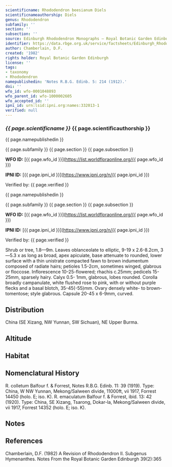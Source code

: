 ```yaml
---
scientificname: Rhododendron beesianum Diels
scientificnameauthorship: Diels
genus: Rhododendron
subfamily: ''
section: ''
subsection: ''
source: Edinburgh Rhododendron Monographs – Royal Botanic Garden Edinburgh
identifier: https://data.rbge.org.uk/service/factsheets/Edinburgh_Rhododendron_Monographs.xhtml
author: Chamberlain, D.F.
created: '1982'
rights holder: Royal Botanic Garden Edinburgh
license: ''
tags:
- taxonomy
- Rhododendron
namepublishedin: 'Notes R.B.G. Edinb. 5: 214 (1912).'
doi: ''
wfo_id: wfo-0001048893
wfo_parent_id: wfo-1000002605
wfo_accepted_id: ''
ipni_id: urn:lsid:ipni.org:names:332013-1
verified: null
---
```

### _{{ page.scientificname }}_ {{ page.scientificauthorship }}
 {{ page.namepublishedin }}

{{ page.subfamily }} {{ page.section }} {{ page.subsection }}

**WFO ID:** [{{ page.wfo_id }}](https://list.worldfloraonline.org/{{ page.wfo_id }})

**IPNI ID:** [{{ page.ipni_id }}](https://www.ipni.org/n/{{ page.ipni_id }})

Verified by: {{ page.verified }}

 {{ page.namepublishedin }}

{{ page.subfamily }} {{ page.section }} {{ page.subsection }}

**WFO ID:** [{{ page.wfo_id }}](https://list.worldfloraonline.org/{{ page.wfo_id }})

**IPNI ID:** [{{ page.ipni_id }}](https://www.ipni.org/n/{{ page.ipni_id }})

Verified by: {{ page.verified }}



Shrub or tree, 1.8—9m. Leaves oblanceolate to elliptic, 9-19 x 2.6-8.2cm, 3—5.3 x as long as broad, apex apicuiate, base attenuate to rounded, lower surface with a thin unistrate compacted fawn to brown indumentum composed of radiate hairs; petioles 1.5-2cm, sometimes winged, glabrous or floccose. Inflorescence 10-25-flowered; rhachis c.25mm; pedicels 15-25mm, sparsely hairy. Calyx 0.5- 1mm, glabrous, lobes rounded. Corolla broadly campanulate, white flushed rose to pink, with or without purple flecks and a basal blotch, 35-45(-55)mm. Ovary densely white- to brown-tomentose; style glabrous. Capsule 20-45 x 6-9mm, curved.

## Distribution
China (SE Xizang, NW Yunnan, SW Sichuan), NE Upper Burma.

## Altitude


## Habitat


## Nomenclatural History
R. colletum Balfour f. & Forrest, Notes R.B.G. Edinb. 11: 39 (1919). Type: China, W NW Yunnan, Mekong/Salween divide, 11000ft, vii 1917, Forrest 14450 (holo. E; iso. K). R. emaculatum Balfour f. & Forrest, ibid. 13: 42 (1920). Type: China, SE Xizang, Tsarong, Dokar-la, Mekong/Salween divide, vii 1917, Forrest 14352 (holo. E; iso. K).
                       
## Notes


## References

Chamberlain, D.F. (1982) A Revision of Rhododendron II. Subgenus Hymenanthes. Notes From the Royal Botanic Garden Edinburgh 39(2):365
